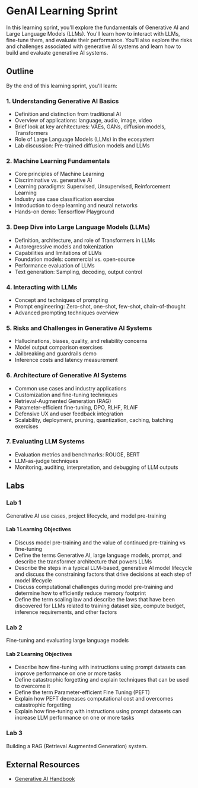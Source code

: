 # GenAI Learning Sprint

In this learning sprint, you'll explore the fundamentals of Generative AI and Large Language Models (LLMs). You'll learn how to interact with LLMs, fine-tune them, and evaluate their performance. You'll also explore the risks and challenges associated with generative AI systems and learn how to build and evaluate generative AI systems.

## Outline

By the end of this learning sprint, you'll learn:

### 1. Understanding Generative AI Basics

- Definition and distinction from traditional AI
- Overview of applications: language, audio, image, video
- Brief look at key architectures: VAEs, GANs, diffusion models, Transformers
- Role of Large Language Models (LLMs) in the ecosystem
- Lab discussion: Pre-trained diffusion models and LLMs

### 2. Machine Learning Fundamentals

- Core principles of Machine Learning
- Discriminative vs. generative AI
- Learning paradigms: Supervised, Unsupervised, Reinforcement Learning
- Industry use case classification exercise
- Introduction to deep learning and neural networks
- Hands-on demo: Tensorflow Playground

### 3. Deep Dive into Large Language Models (LLMs)

- Definition, architecture, and role of Transformers in LLMs
- Autoregressive models and tokenization
- Capabilities and limitations of LLMs
- Foundation models: commercial vs. open-source
- Performance evaluation of LLMs
- Text generation: Sampling, decoding, output control

### 4. Interacting with LLMs

- Concept and techniques of prompting
- Prompt engineering: Zero-shot, one-shot, few-shot, chain-of-thought
- Advanced prompting techniques overview

### 5. Risks and Challenges in Generative AI Systems

- Hallucinations, biases, quality, and reliability concerns
- Model output comparison exercises
- Jailbreaking and guardrails demo
- Inference costs and latency measurement

### 6. Architecture of Generative AI Systems

- Common use cases and industry applications
- Customization and fine-tuning techniques
- Retrieval-Augmented Generation (RAG)
- Parameter-efficient fine-tuning, DPO, RLHF, RLAIF
- Defensive UX and user feedback integration
- Scalability, deployment, pruning, quantization, caching, batching exercises

### 7. Evaluating LLM Systems

- Evaluation metrics and benchmarks: ROUGE, BERT
- LLM-as-judge techniques
- Monitoring, auditing, interpretation, and debugging of LLM outputs

## Labs

### Lab 1

Generative AI use cases, project lifecycle, and model pre-training

#### Lab 1 Learning Objectives

- Discuss model pre-training and the value of continued pre-training vs fine-tuning
- Define the terms Generative AI, large language models, prompt, and describe the transformer architecture that powers LLMs
- Describe the steps in a typical LLM-based, generative AI model lifecycle and discuss the constraining factors that drive decisions at each step of model lifecycle
- Discuss computational challenges during model pre-training and determine how to efficiently reduce memory footprint
- Define the term scaling law and describe the laws that have been discovered for LLMs related to training dataset size, compute budget, inference requirements, and other factors

### Lab 2

Fine-tuning and evaluating large language models

#### Lab 2 Learning Objectives

- Describe how fine-tuning with instructions using prompt datasets can improve performance on one or more tasks
- Define catastrophic forgetting and explain techniques that can be used to overcome it
- Define the term Parameter-efficient Fine Tuning (PEFT)
- Explain how PEFT decreases computational cost and overcomes catastrophic forgetting
- Explain how fine-tuning with instructions using prompt datasets can increase LLM performance on one or more tasks

### Lab 3

Building a RAG (Retrieval Augmented Generation) system.

## External Resources

- [Generative AI Handbook](https://genai-handbook.github.io/)